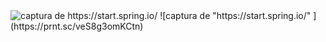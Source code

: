 <image src="https://prnt.sc/veS8g3omKCtn" alt="captura de https://start.spring.io/">
![captura de "https://start.spring.io/" ](https://prnt.sc/veS8g3omKCtn)
